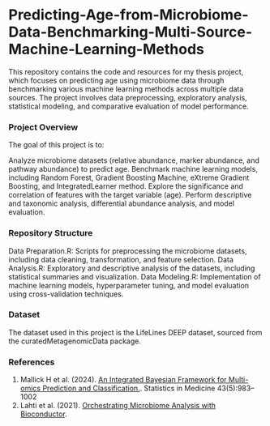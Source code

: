 # Predicting-Age-from-Microbiome-Data-Benchmarking-Multi-Source-Machine-Learning-Methods

This repository contains the code and resources for my thesis project, which focuses on predicting age using microbiome data through benchmarking various machine learning methods across multiple data sources. The project involves data preprocessing, exploratory analysis, statistical modeling, and comparative evaluation of model performance.

### Project Overview
The goal of this project is to:

Analyze microbiome datasets (relative abundance, marker abundance, and pathway abundance) to predict age.
Benchmark machine learning models, including Random Forest, Gradient Boosting Machine, eXtreme Gradient Boosting, and IntegratedLearner method.
Explore the significance and correlation of features with the target variable (age).
Perform descriptive and taxonomic analysis, differential abundance analysis, and model evaluation.

### Repository Structure
Data Preparation.R: Scripts for preprocessing the microbiome datasets, including data cleaning, transformation, and feature selection.
Data Analysis.R: Exploratory and descriptive analysis of the datasets, including statistical summaries and visualization.
Data Modeling.R: Implementation of machine learning models, hyperparameter tuning, and model evaluation using cross-validation techniques.

### Dataset
The dataset used in this project is the LifeLines DEEP dataset, sourced from the curatedMetagenomicData package.

### References
1. Mallick H et al. (2024). [An Integrated Bayesian Framework for Multi-omics Prediction and Classification.](https://onlinelibrary.wiley.com/doi/10.1002/sim.9953). Statistics in Medicine 43(5):983–1002
2. Lahti et al. (2021). [Orchestrating Microbiome Analysis with Bioconductor](https://microbiome.github.io/OMA/docs/devel/).


